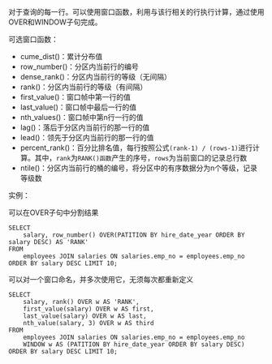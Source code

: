 对于查询的每一行。可以使用窗口函数，利用与该行相关的行执行计算，通过使用OVER和WINDOW子句完成。

可选窗口函数：

- cume_dist()：累计分布值
- row_number()：分区内当前行的编号
- dense_rank()：分区内当前行的等级（无间隔）
- rank()：分区内当前行的等级（有间隔）
- first_value()：窗口帧中第一行的值
- last_value()：窗口帧中最后一行的值
- nth_values()：窗口帧中第n行一行的值
- lag()：落后于分区内当前行的那一行的值
- lead()：领先于分区内当前行的那一行的值
- percent_rank()：百分比排名值，每行按照公式`(rank-1) / (rows-1)`进行计算。其中，`rank`为`RANK()函数`产生的序号，`rows`为当前窗口的记录总行数
- ntile()：分区内当前行的桶的编号，将分区中的有序数据分为n个等级，记录等级数

实例：

可以在OVER子句中分割结果

```mysql
SELECT 
	salary, row_number() OVER(PATITION BY hire_date_year ORDER BY salary DESC) AS 'RANK'
FROM
	employees JOIN salaries ON salaries.emp_no = employees.emp_no
ORDER BY salary DESC LIMIT 10;
```

可以对一个窗口命名，并多次使用它，无须每次都重新定义

```mysql
SELECT 
	salary, rank() OVER w AS 'RANK',
	first_value(salary) OVER w AS first,
	last_value(salary) OVER w AS last,
	nth_value(salary, 3) OVER w AS third
FROM
	employees JOIN salaries ON salaries.emp_no = employees.emp_no
	WINDOW w AS (PATITION BY hire_date_year ORDER BY salary DESC)
ORDER BY salary DESC LIMIT 10;
```



